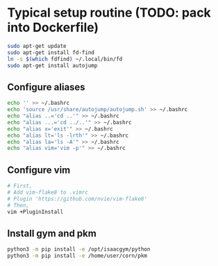 # Typical setup routine (TODO: pack into Dockerfile)

```bash
sudo apt-get update
sudo apt-get install fd-find
ln -s $(which fdfind) ~/.local/bin/fd
sudo apt-get install autojump
```

## Configure aliases

```bash
echo '' >> ~/.bashrc
echo 'source /usr/share/autojump/autojump.sh' >> ~/.bashrc
echo "alias ..='cd ..'" >> ~/.bashrc
echo "alias ...='cd ../..'" >> ~/.bashrc
echo "alias x='exit'" >> ~/.bashrc
echo "alias lt='ls -lrth'" >> ~/.bashrc
echo "alias la='ls -A'" >> ~/.bashrc
echo "alias vim='vim -p'" >> ~/.bashrc
```

## Configure vim

```bash
# First,
# Add vim-flake8 to .vimrc
# Plugin 'https://github.com/nvie/vim-flake8'
# Then,
vim +PluginInstall
```
 
## Install gym and pkm

```bash
python3 -m pip install -e /opt/isaacgym/python
python3 -m pip install -e /home/user/corn/pkm
```
